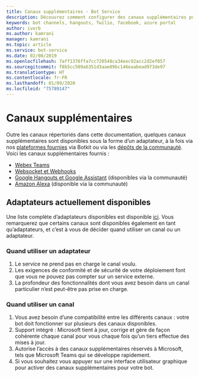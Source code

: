 ```yaml
---
title: Canaux supplémentaires - Bot Service
description: Découvrez comment configurer des canaux supplémentaires pour votre bot.
keywords: bot channels, hangouts, Twilio, facebook, azure portal
author: ivorb
ms.author: kamrani
manager: kamrani
ms.topic: article
ms.service: bot-service
ms.date: 02/08/2019
ms.openlocfilehash: 7aff1376ffa7cc720548ca34eec92acc2d2ef057
ms.sourcegitcommit: f8b5cc509a6351d3aae89bc146eaabead973de97
ms.translationtype: HT
ms.contentlocale: fr-FR
ms.lasthandoff: 01/09/2020
ms.locfileid: "75789147"
---
```

# <a name="additional-channels"></a>Canaux supplémentaires

Outre les canaux répertoriés dans cette documentation, quelques canaux supplémentaires sont disponibles sous la forme d’un adaptateur, à la fois via nos [plateformes fournies](https://botkit.ai/docs/v4/platforms/) via Botkit ou via les [dépôts de la communauté](https://github.com/BotBuilderCommunity/). Voici les canaux supplémentaires fournis :

- [Webex Teams](https://botkit.ai/docs/v4/platforms/webex.html)
- [Websocket et Webhooks](https://botkit.ai/docs/v4/platforms/web.html)
- [Google Hangouts et Google Assistant](https://github.com/BotBuilderCommunity/) (disponibles via la communauté)
- [Amazon Alexa](https://github.com/BotBuilderCommunity/) (disponible via la communauté)

## <a name="currently-available-adapters"></a>Adaptateurs actuellement disponibles

Une liste complète d’adaptateurs disponibles est disponible [ici](https://botkit.ai/docs/v4/platforms/). Vous remarquerez que certains canaux sont disponibles également en tant qu’adaptateurs, et c’est à vous de décider quand utiliser un canal ou un adaptateur.

### <a name="when-to-use-an-adapter"></a>Quand utiliser un adaptateur

1. Le service ne prend pas en charge le canal voulu.
2. Les exigences de conformité et de sécurité de votre déploiement font que vous ne pouvez pas compter sur un service externe.
3. La profondeur des fonctionnalités dont vous avez besoin dans un canal particulier n’est peut-être pas prise en charge.

### <a name="when-to-use-a-channel"></a>Quand utiliser un canal

1. Vous avez besoin d’une compatibilité entre les différents canaux : votre bot doit fonctionner sur plusieurs des canaux disponibles.
2. Support intégré : Microsoft tient à jour, corrige et gère de façon cohérente chaque canal pour vous chaque fois qu’un tiers effectue des mises à jour.
3. Autorise l’accès à des canaux supplémentaires réservés à Microsoft, tels que Microsoft Teams qui se développe rapidement.
4. Si vous souhaitez vous appuyer sur une interface utilisateur graphique pour activer des canaux supplémentaires pour votre bot.
